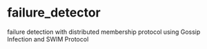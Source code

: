 # failure_detector
failure detection with distributed membership protocol using Gossip Infection and SWIM Protocol
